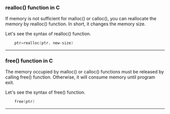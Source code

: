 ### realloc() function in C

If memory is not sufficient for malloc() or calloc(), you can reallocate the memory by realloc() function. In short, it changes the memory size.

Let's see the syntax of realloc() function.
```objectivec
    ptr=realloc(ptr, new-size)  
```

-------


### free() function in C

The memory occupied by malloc() or calloc() functions must be released by calling free() function. Otherwise, it will consume memory until program exit.

Let's see the syntax of free() function.
```objectivec
    free(ptr)  
```
-----------

